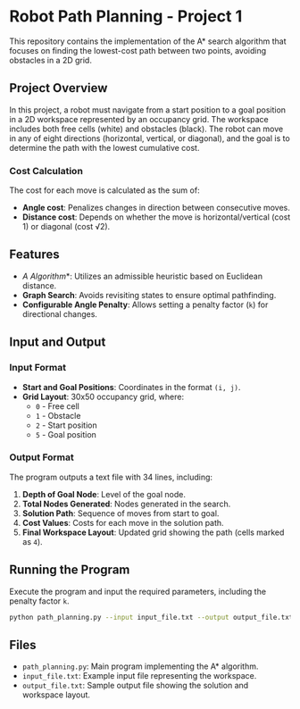 # Robot Path Planning - Project 1

This repository contains the implementation of the A* search algorithm that focuses on finding the lowest-cost path between two points, avoiding obstacles in a 2D grid.

## Project Overview

In this project, a robot must navigate from a start position to a goal position in a 2D workspace represented by an occupancy grid. The workspace includes both free cells (white) and obstacles (black). The robot can move in any of eight directions (horizontal, vertical, or diagonal), and the goal is to determine the path with the lowest cumulative cost.

### Cost Calculation

The cost for each move is calculated as the sum of:
- **Angle cost**: Penalizes changes in direction between consecutive moves.
- **Distance cost**: Depends on whether the move is horizontal/vertical (cost 1) or diagonal (cost √2).

## Features

- **A* Algorithm**: Utilizes an admissible heuristic based on Euclidean distance.
- **Graph Search**: Avoids revisiting states to ensure optimal pathfinding.
- **Configurable Angle Penalty**: Allows setting a penalty factor (`k`) for directional changes.

## Input and Output

### Input Format

- **Start and Goal Positions**: Coordinates in the format `(i, j)`.
- **Grid Layout**: 30x50 occupancy grid, where:
  - `0` - Free cell
  - `1` - Obstacle
  - `2` - Start position
  - `5` - Goal position

### Output Format

The program outputs a text file with 34 lines, including:
1. **Depth of Goal Node**: Level of the goal node.
2. **Total Nodes Generated**: Nodes generated in the search.
3. **Solution Path**: Sequence of moves from start to goal.
4. **Cost Values**: Costs for each move in the solution path.
5. **Final Workspace Layout**: Updated grid showing the path (cells marked as `4`).

## Running the Program
Execute the program and input the required parameters, including the penalty factor `k`.
 ```bash
 python path_planning.py --input input_file.txt --output output_file.txt --penalty 2
 ```
## Files

- `path_planning.py`: Main program implementing the A* algorithm.
- `input_file.txt`: Example input file representing the workspace.
- `output_file.txt`: Sample output file showing the solution and workspace layout.
